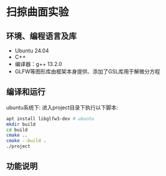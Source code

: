 # 扫掠曲面实验
## 环境、编程语言及库
- Ubuntu 24.04
- C++
- 编译器：g++ 13.2.0
- GLFW等图形库由框架本身提供、添加了GSL库用于解微分方程
## 编译和运行
ubuntu系统下: 
进入project目录下执行以下脚本:
```sh
apt install libglfw3-dev # ubuntu
mkdir build
cd build
cmake ..
cmake --build .
./project
```
## 功能说明

